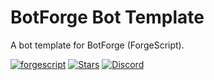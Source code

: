 # BotForge Bot Template
A bot template for BotForge (ForgeScript).

[![forgescript](https://img.shields.io/github/package-json/v/tryforge/ForgeScript/main?label=forgescript&color=5c16d4)](https://github.com/tryforge/ForgeScript/)
[![Stars](https://img.shields.io/github/stars/tryforge/ForgeScript.svg)](https://github.com/tryforge/ForgeScript/stargazers)
[![Discord](https://img.shields.io/discord/739934735387721768?logo=discord)](https://discord.gg/hcJgjzPvqb)
